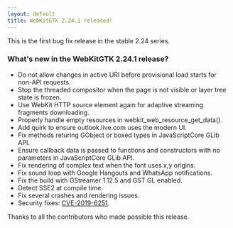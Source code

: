 ```yaml
---
layout: default
title: WebKitGTK 2.24.1 released!
---
```


This is the first bug fix release in the stable 2.24 series.

### What's new in the WebKitGTK 2.24.1 release?

 - Do not allow changes in active URI before provisional load starts for non-API requests.
 - Stop the threaded compositor when the page is not visible or layer tree state is frozen.
 - Use WebKit HTTP source element again for adaptive streaming fragments downloading.
 - Properly handle empty resources in webkit_web_resource_get_data().
 - Add quirk to ensure outlook.live.com uses the modern UI.
 - Fix methods returing GObject or boxed types in JavaScriptCore GLib API.
 - Ensure callback data is passed to functions and constructors with no parameters in JavaScriptCore GLib API.
 - Fix rendering of complex text when the font uses x,y origins.
 - Fix sound loop with Google Hangouts and WhatsApp notifications.
 - Fix the build with GStreamer 1.12.5 and GST GL enabled.
 - Detect SSE2 at compile time.
 - Fix several crashes and rendering issues.
 - Security fixes: [CVE-2019-6251](https://cve.mitre.org/cgi-bin/cvename.cgi?name=CVE-2019-6251).

Thanks to all the contributors who made possible this release.
